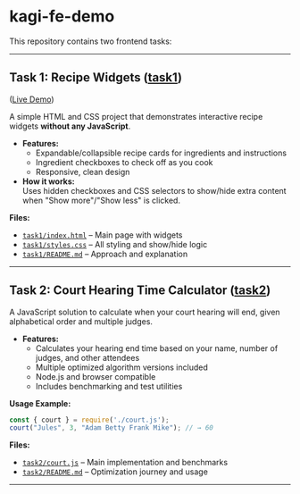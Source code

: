 # kagi-fe-demo

This repository contains two frontend tasks:

---

## Task 1: Recipe Widgets ([task1](task1/README.md))

([Live Demo](https://fabulous-griffin-2f46ee.netlify.app/))

A simple HTML and CSS project that demonstrates interactive recipe widgets **without any JavaScript**.

- **Features:**
  - Expandable/collapsible recipe cards for ingredients and instructions
  - Ingredient checkboxes to check off as you cook
  - Responsive, clean design
- **How it works:**  
  Uses hidden checkboxes and CSS selectors to show/hide extra content when "Show more"/"Show less" is clicked.

**Files:**
- [`task1/index.html`](task1/index.html) – Main page with widgets
- [`task1/styles.css`](task1/styles.css) – All styling and show/hide logic
- [`task1/README.md`](task1/README.md) – Approach and explanation

---

## Task 2: Court Hearing Time Calculator ([task2](task2/README.md))

A JavaScript solution to calculate when your court hearing will end, given alphabetical order and multiple judges.

- **Features:**
  - Calculates your hearing end time based on your name, number of judges, and other attendees
  - Multiple optimized algorithm versions included
  - Node.js and browser compatible
  - Includes benchmarking and test utilities

**Usage Example:**
```js
const { court } = require('./court.js');
court("Jules", 3, "Adam Betty Frank Mike"); // → 60
```

**Files:**
- [`task2/court.js`](task2/court.js) – Main implementation and benchmarks
- [`task2/README.md`](task2/README.md) – Optimization journey and usage

---

